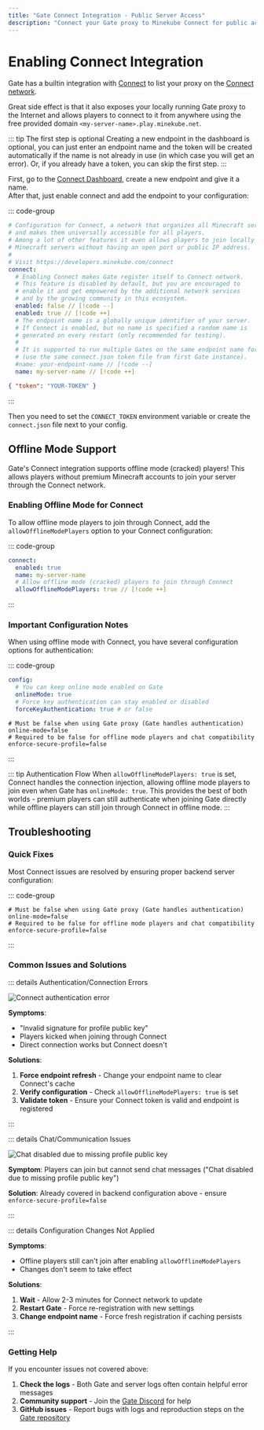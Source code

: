 ```yaml
---
title: "Gate Connect Integration - Public Server Access"
description: "Connect your Gate proxy to Minekube Connect for public access and organic player traffic without port forwarding."
---
```


# Enabling Connect Integration

Gate has a builtin integration with [Connect](https://connect.minekube.com/) to list your proxy on
the [Connect network](https://connect.minekube.com/guide/#the-connect-network).

Great side effect is that it also exposes your locally running Gate proxy to the Internet
and allows players to connect to it from anywhere using the free provided domain
`<my-server-name>.play.minekube.net`.

::: tip The first step is optional
Creating a new endpoint in the dashboard is optional, you can just enter an endpoint name and the token will be created automatically if the name is not already in use (in which case you will get an error).
Or, if you already have a token, you can skip the first step.
:::

First, go to the [Connect Dashboard](https://app.minekube.com), create a new endpoint and give it a name.<br>
After that, just enable connect and add the endpoint to your configuration:

::: code-group

```yaml [config.yml]
# Configuration for Connect, a network that organizes all Minecraft servers/proxies
# and makes them universally accessible for all players.
# Among a lot of other features it even allows players to join locally hosted
# Minecraft servers without having an open port or public IP address.
#
# Visit https://developers.minekube.com/connect
connect:
  # Enabling Connect makes Gate register itself to Connect network.
  # This feature is disabled by default, but you are encouraged to
  # enable it and get empowered by the additional network services
  # and by the growing community in this ecosystem.
  enabled: false // [!code --]
  enabled: true // [!code ++]
  # The endpoint name is a globally unique identifier of your server.
  # If Connect is enabled, but no name is specified a random name is
  # generated on every restart (only recommended for testing).
  #
  # It is supported to run multiple Gates on the same endpoint name for load balancing
  # (use the same connect.json token file from first Gate instance).
  #name: your-endpoint-name // [!code --]
  name: my-server-name // [!code ++]
```

```json [connect.json]
{ "token": "YOUR-TOKEN" }
```

:::

Then you need to set the `CONNECT_TOKEN` environment variable or create the `connect.json` file next to your config.

## Offline Mode Support

Gate's Connect integration supports offline mode (cracked) players! This allows players without premium Minecraft accounts to join your server through the Connect network.

### Enabling Offline Mode for Connect

To allow offline mode players to join through Connect, add the `allowOfflineModePlayers` option to your Connect configuration:

::: code-group

```yaml [config.yml]
connect:
  enabled: true
  name: my-server-name
  # Allow offline mode (cracked) players to join through Connect
  allowOfflineModePlayers: true // [!code ++]
```

:::

### Important Configuration Notes

When using offline mode with Connect, you have several configuration options for authentication:

::: code-group

```yaml [Gate config.yml]
config:
  # You can keep online mode enabled on Gate
  onlineMode: true
  # Force key authentication can stay enabled or disabled
  forceKeyAuthentication: true # or false
```

```properties [server.properties]
# Must be false when using Gate proxy (Gate handles authentication)
online-mode=false
# Required to be false for offline mode players and chat compatibility
enforce-secure-profile=false
```

:::

::: tip Authentication Flow
When `allowOfflineModePlayers: true` is set, Connect handles the connection injection, allowing offline mode players to join even when Gate has `onlineMode: true`. This provides the best of both worlds - premium players can still authenticate when joining Gate directly while offline players can still join through Connect in offline mode.
:::

## Troubleshooting

### Quick Fixes

Most Connect issues are resolved by ensuring proper backend server configuration:

::: code-group

```properties [server.properties]
# Must be false when using Gate proxy (Gate handles authentication)
online-mode=false
# Required to be false for offline mode players and chat compatibility
enforce-secure-profile=false
```

:::

### Common Issues and Solutions

::: details Authentication/Connection Errors

![Connect authentication error](/images/connect-offline-kicked-profile-key.png)

**Symptoms**:

- "Invalid signature for profile public key"
- Players kicked when joining through Connect
- Direct connection works but Connect doesn't

**Solutions**:

1. **Force endpoint refresh** - Change your endpoint name to clear Connect's cache
2. **Verify configuration** - Check `allowOfflineModePlayers: true` is set
3. **Validate token** - Ensure your Connect token is valid and endpoint is registered

:::

::: details Chat/Communication Issues

![Chat disabled due to missing profile public key](/images/connect-offline-chat-disabled.png)

**Symptom**: Players can join but cannot send chat messages ("Chat disabled due to missing profile public key")

**Solution**: Already covered in backend configuration above - ensure `enforce-secure-profile=false`

:::

::: details Configuration Changes Not Applied

**Symptoms**:

- Offline players still can't join after enabling `allowOfflineModePlayers`
- Changes don't seem to take effect

**Solutions**:

1. **Wait** - Allow 2-3 minutes for Connect network to update
2. **Restart Gate** - Force re-registration with new settings
3. **Change endpoint name** - Force fresh registration if caching persists

:::

### Getting Help

If you encounter issues not covered above:

1. **Check the logs** - Both Gate and server logs often contain helpful error messages
2. **Community support** - Join the [Gate Discord](https://minekube.com/discord) for help
3. **GitHub issues** - Report bugs with logs and reproduction steps on the [Gate repository](https://github.com/minekube/gate/issues)
